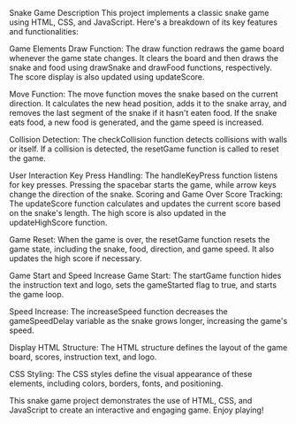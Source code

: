 Snake Game Description
This project implements a classic snake game using HTML, CSS, and JavaScript. Here's a breakdown of its key features and functionalities:

Game Elements
Draw Function: The draw function redraws the game board whenever the game state changes. It clears the board and then draws the snake and food using drawSnake and drawFood functions, respectively. The score display is also updated using updateScore.

Move Function: The move function moves the snake based on the current direction. It calculates the new head position, adds it to the snake array, and removes the last segment of the snake if it hasn't eaten food. If the snake eats food, a new food is generated, and the game speed is increased.

Collision Detection: The checkCollision function detects collisions with walls or itself. If a collision is detected, the resetGame function is called to reset the game.

User Interaction
Key Press Handling: The handleKeyPress function listens for key presses. Pressing the spacebar starts the game, while arrow keys change the direction of the snake.
Scoring and Game Over
Score Tracking: The updateScore function calculates and updates the current score based on the snake's length. The high score is also updated in the updateHighScore function.

Game Reset: When the game is over, the resetGame function resets the game state, including the snake, food, direction, and game speed. It also updates the high score if necessary.

Game Start and Speed Increase
Game Start: The startGame function hides the instruction text and logo, sets the gameStarted flag to true, and starts the game loop.

Speed Increase: The increaseSpeed function decreases the gameSpeedDelay variable as the snake grows longer, increasing the game's speed.

Display
HTML Structure: The HTML structure defines the layout of the game board, scores, instruction text, and logo.

CSS Styling: The CSS styles define the visual appearance of these elements, including colors, borders, fonts, and positioning.

This snake game project demonstrates the use of HTML, CSS, and JavaScript to create an interactive and engaging game. Enjoy playing!

